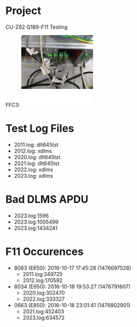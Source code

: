 # Project

CU-Z62 Q189-F11 Testing

FFC3: ![Alt](/q189-ats-back.png)

# Test Log Files

- 2011.log: dlt645tst
- 2012.log: xdlms
- 2020.log: dlt645tst
- 2021.log: dlt645tst
- 2022.log: xdlms
- 2023.log: xdlms

# Bad DLMS APDU

- 2023.log:1596
- 2023.log:1005499
- 2023.log:1434241

# F11 Occurences

- 8083 (E650): 2016-10-17 17:45:28 (1476697528)
    - 2011.log:249725
    - 2012.log:170592
- 8034 (E650): 2016-10-18 19:53:27 (1476791607)
    - 2020.log:302470
    - 2022.log:333327
- 0663 (E850): 2016-10-18 23:01:41 (1476802901)
    - 2021.log:452403
    - 2023.log:634572

